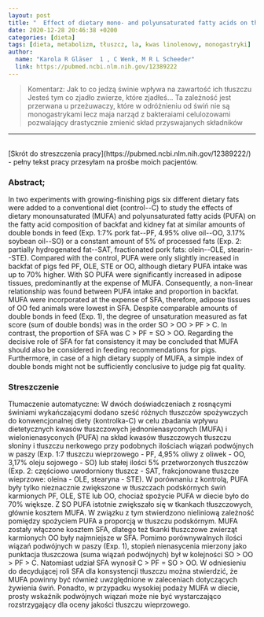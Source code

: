 ```yaml
---
layout: post
title: "  Effect of dietary mono- and polyunsaturated fatty acids on the fatty acid composition of pigs' adiose tissues"
date: 2020-12-28 20:46:38 +0200
categories: [dieta]
tags: [dieta, metabolizm, tłuszcz, la, kwas linolenowy, monogastryki]
author:
  name: "Karola R Gläser  1 , C Wenk, M R L Scheeder"
  link: https://pubmed.ncbi.nlm.nih.gov/12389222
---
```

> Komentarz: Jak to co jedzą świnie wpływa na zawartość ich tłuszczu
> Jesteś tym co zjadło zwierze, które zjadłeś... Ta zależność jest przerwana u przeżuwaczy, które w odróżnieniu od świń nie są monogastrykami lecz maja narząd z bakteraiami celulozowami pozwalający drastycznie zmienić skład przyswajanych składników

<hr>
<br>
[Skrót do streszczenia pracy](https://pubmed.ncbi.nlm.nih.gov/12389222/) - pełny tekst pracy przesyłam na prośbe moich pacjentów.


### Abstract;
In two experiments with growing-finishing pigs six different dietary fats were added to a conventional diet (control--C) to study the effects of dietary monounsaturated (MUFA) and polyunsaturated fatty acids (PUFA) on the fatty acid composition of backfat and kidney fat at similar amounts of double bonds in feed (Exp. 1:7% pork fat--PF, 4.95% olive oil--OO, 3.17% soybean oil--SO) or a constant amount of 5% of processed fats (Exp. 2: partially hydrogenated fat--SAT, fractionated pork fats: olein--OLE, stearin--STE). Compared with the control, PUFA were only slightly increased in backfat of pigs fed PF, OLE, STE or OO, although dietary PUFA intake was up to 70% higher. With SO PUFA were significantly increased in adipose tissues, predominantly at the expense of MUFA. Consequently, a non-linear relationship was found between PUFA intake and proportion in backfat. MUFA were incorporated at the expense of SFA, therefore, adipose tissues of OO fed animals were lowest in SFA. Despite comparable amounts of double bonds in feed (Exp. 1), the degree of unsaturation measured as fat score (sum of double bonds) was in the order SO > OO > PF > C. In contrast, the proportion of SFA was C > PF = SO > OO. Regarding the decisive role of SFA for fat consistency it may be concluded that MUFA should also be considered in feeding recommendations for pigs. Furthermore, in case of a high dietary supply of MUFA, a simple index of double bonds might not be sufficiently conclusive to judge pig fat quality.

### Streszczenie
Tłumaczenie automatyczne:
W dwóch doświadczeniach z rosnącymi świniami wykańczającymi dodano sześć różnych tłuszczów spożywczych do konwencjonalnej diety (kontrolka-C) w celu zbadania wpływu dietetycznych kwasów tłuszczowych jednonienasyconych (MUFA) i wielonienasyconych (PUFA) na skład kwasów tłuszczowych tłuszczu słoniny i tłuszczu nerkowego przy podobnych ilościach wiązań podwójnych w paszy (Exp. 1:7 tłuszczu wieprzowego - PF, 4,95% oliwy z oliwek - OO, 3,17% oleju sojowego - SO) lub stałej ilości 5% przetworzonych tłuszczów (Exp. 2: częściowo uwodorniony tłuszcz - SAT, frakcjonowane tłuszcze wieprzowe: oleina - OLE, stearyna - STE). W porównaniu z kontrolą, PUFA były tylko nieznacznie zwiększone w tłuszczach podskórnych świń karmionych PF, OLE, STE lub OO, chociaż spożycie PUFA w diecie było do 70% większe. Z SO PUFA istotnie zwiększało się w tkankach tłuszczowych, głównie kosztem MUFA. W związku z tym stwierdzono nieliniową zależność pomiędzy spożyciem PUFA a proporcją w tłuszczu podskórnym. MUFA zostały włączone kosztem SFA, dlatego też tkanki tłuszczowe zwierząt karmionych OO były najmniejsze w SFA. Pomimo porównywalnych ilości wiązań podwójnych w paszy (Exp. 1), stopień nienasycenia mierzony jako punktacja tłuszczowa (suma wiązań podwójnych) był w kolejności SO > OO > PF > C. Natomiast udział SFA wynosił C > PF = SO > OO. W odniesieniu do decydującej roli SFA dla konsystencji tłuszczu można stwierdzić, że MUFA powinny być również uwzględnione w zaleceniach dotyczących żywienia świń. Ponadto, w przypadku wysokiej podaży MUFA w diecie, prosty wskaźnik podwójnych wiązań może nie być wystarczająco rozstrzygający dla oceny jakości tłuszczu wieprzowego.
